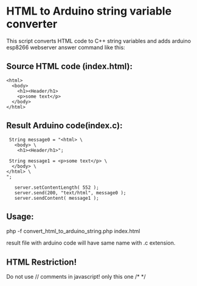 # HTML to Arduino string variable converter
This script converts HTML code to C++ string variables and adds arduino esp8266 webserver answer command like this: 
## Source HTML code (index.html):
```
<html>
  <body>
    <h1><Header/h1>
    <p>some text</p>
  </body>
</html>
```

## Result Arduino code(index.c):
```
 String message0 = "<html> \
   <body> \
    <h1><Header/h1>";
    
 String message1 = <p>some text</p> \
  </body> \
</html> \
";

   server.setContentLength( 552 );
   server.send(200, "text/html", message0 );
   server.sendContent( message1 );
```
## Usage:

php -f convert_html_to_arduino_string.php index.html

result file with arduino code will have same name with .c extension.


## HTML Restriction!
Do not use // comments in javascript! only this one /* */
